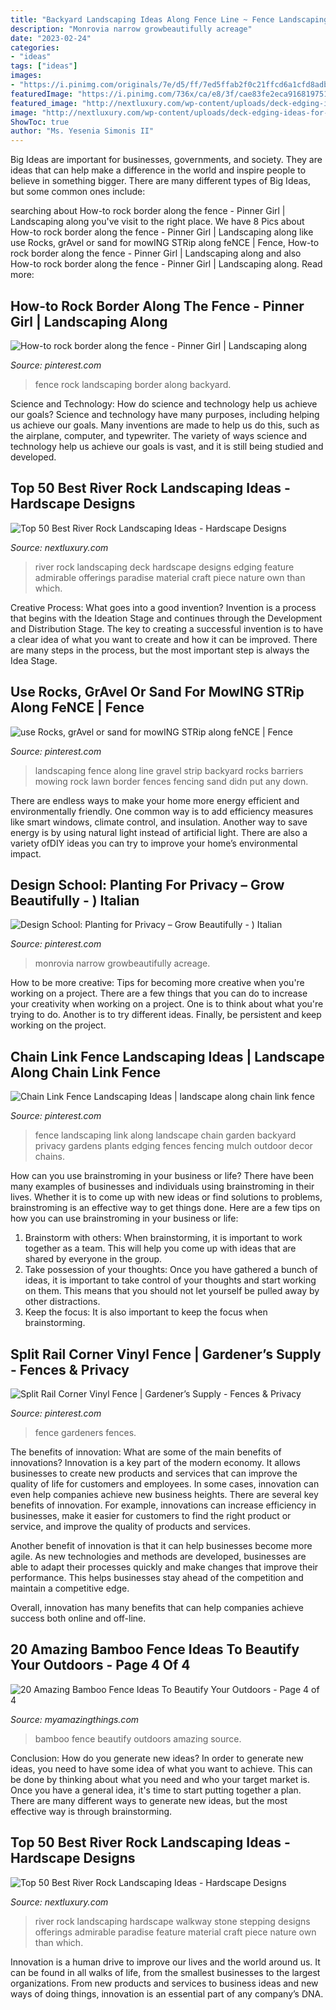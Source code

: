 ```yaml
---
title: "Backyard Landscaping Ideas Along Fence Line ~ Fence Landscaping Link Along Landscape Chain Garden Backyard Privacy Gardens Plants Edging Fences Fencing Mulch Outdoor Decor Chains"
description: "Monrovia narrow growbeautifully acreage"
date: "2023-02-24"
categories:
- "ideas"
tags: ["ideas"]
images:
- "https://i.pinimg.com/originals/7e/d5/ff/7ed5ffab2f0c21ffcd6a1cfd8adbed95.jpg"
featuredImage: "https://i.pinimg.com/736x/ca/e8/3f/cae83fe2eca916819751700448a22ec0.jpg"
featured_image: "http://nextluxury.com/wp-content/uploads/deck-edging-ideas-for-home-river-rock-landscaping-1.jpg"
image: "http://nextluxury.com/wp-content/uploads/deck-edging-ideas-for-home-river-rock-landscaping-1.jpg"
ShowToc: true
author: "Ms. Yesenia Simonis II"
---
```



Big Ideas are important for businesses, governments, and society. They are ideas that can help make a difference in the world and inspire people to believe in something bigger. There are many different types of Big Ideas, but some common ones include: 

	

		
searching about How-to rock border along the fence - Pinner Girl | Landscaping along you've visit to the right place. We have 8 Pics about How-to rock border along the fence - Pinner Girl | Landscaping along like use Rocks, grAvel or sand for mowING STRip along feNCE | Fence, How-to rock border along the fence - Pinner Girl | Landscaping along and also How-to rock border along the fence - Pinner Girl | Landscaping along. Read more:
		
    
## How-to Rock Border Along The Fence - Pinner Girl | Landscaping Along

<img loading=lazy src="https://i.pinimg.com/736x/fe/19/2d/fe192d275fb4fcde6d483f287c4b4a16.jpg" onerror="this.onerror=null;this.src='https://tse4.mm.bing.net/th?id=OIP.otWg1mDRWPAJ83evB_n-zgHaFj&amp;pid=15.1';" alt="How-to rock border along the fence - Pinner Girl | Landscaping along">

_Source: pinterest.com_

>fence rock landscaping border along backyard. 

	

Science and Technology: How do science and technology help us achieve our goals?
Science and technology have many purposes, including helping us achieve our goals. Many inventions are made to help us do this, such as the airplane, computer, and typewriter. The variety of ways science and technology help us achieve our goals is vast, and it is still being studied and developed.

    
## Top 50 Best River Rock Landscaping Ideas - Hardscape Designs

<img loading=lazy src="http://nextluxury.com/wp-content/uploads/deck-edging-ideas-for-home-river-rock-landscaping-1.jpg" onerror="this.onerror=null;this.src='https://tse2.mm.bing.net/th?id=OIP.Q03IMD5S1spA2ngYCBK6-AAAAA&amp;pid=15.1';" alt="Top 50 Best River Rock Landscaping Ideas - Hardscape Designs">

_Source: nextluxury.com_

>river rock landscaping deck hardscape designs edging feature admirable offerings paradise material craft piece nature own than which. 

	

Creative Process: What goes into a good invention?
Invention is a process that begins with the Ideation Stage and continues through the Development and Distribution Stage. The key to creating a successful invention is to have a clear idea of what you want to create and how it can be improved. There are many steps in the process, but the most important step is always the Idea Stage.

    
## Use Rocks, GrAvel Or Sand For MowING STRip Along FeNCE | Fence

<img loading=lazy src="https://i.pinimg.com/originals/7e/d5/ff/7ed5ffab2f0c21ffcd6a1cfd8adbed95.jpg" onerror="this.onerror=null;this.src='https://tse1.mm.bing.net/th?id=OIP.b-Gghp69GUMXFDgvyB_9NQHaJ4&amp;pid=15.1';" alt="use Rocks, grAvel or sand for mowING STRip along feNCE | Fence">

_Source: pinterest.com_

>landscaping fence along line gravel strip backyard rocks barriers mowing rock lawn border fences fencing sand didn put any down. 

	

There are endless ways to make your home more energy efficient and environmentally friendly. One common way is to add efficiency measures like smart windows, climate control, and insulation. Another way to save energy is by using natural light instead of artificial light. There are also a variety ofDIY ideas you can try to improve your home’s environmental impact.

    
## Design School: Planting For Privacy – Grow Beautifully - ) Italian

<img loading=lazy src="https://i.pinimg.com/736x/3f/de/13/3fde13adb0d67124fa35c8f8297f7cd1.jpg" onerror="this.onerror=null;this.src='https://tse3.mm.bing.net/th?id=OIP.Yfwc1MiQCJZJovKpNwY78wHaHa&amp;pid=15.1';" alt="Design School: Planting for Privacy – Grow Beautifully - ) Italian">

_Source: pinterest.com_

>monrovia narrow growbeautifully acreage. 

	

How to be more creative: Tips for becoming more creative when you're working on a project.
There are a few things that you can do to increase your creativity when working on a project. One is to think about what you're trying to do. Another is to try different ideas. Finally, be persistent and keep working on the project.

    
## Chain Link Fence Landscaping Ideas | Landscape Along Chain Link Fence

<img loading=lazy src="https://i.pinimg.com/736x/da/8c/b0/da8cb039caeb1705a214df170c4b7b5b--privacy-landscaping-outdoor-landscaping.jpg?b=t" onerror="this.onerror=null;this.src='https://tse3.mm.bing.net/th?id=OIP._uSw8FD5A6QzFcFCjoeWdgHaFj&amp;pid=15.1';" alt="Chain Link Fence Landscaping Ideas | landscape along chain link fence">

_Source: pinterest.com_

>fence landscaping link along landscape chain garden backyard privacy gardens plants edging fences fencing mulch outdoor decor chains. 

	

How can you use brainstroming in your business or life?
There have been many examples of businesses and individuals using brainstroming in their lives. Whether it is to come up with new ideas or find solutions to problems, brainstroming is an effective way to get things done. Here are a few tips on how you can use brainstroming in your business or life: 
1. Brainstorm with others: When brainstorming, it is important to work together as a team. This will help you come up with ideas that are shared by everyone in the group. 
2. Take possession of your thoughts: Once you have gathered a bunch of ideas, it is important to take control of your thoughts and start working on them. This means that you should not let yourself be pulled away by other distractions. 
3. Keep the focus: It is also important to keep the focus when brainstorming.

    
## Split Rail Corner Vinyl Fence | Gardener’s Supply - Fences &amp; Privacy

<img loading=lazy src="https://i.pinimg.com/736x/ca/e8/3f/cae83fe2eca916819751700448a22ec0.jpg" onerror="this.onerror=null;this.src='https://tse3.mm.bing.net/th?id=OIP.Z02svVpcObMp1VLM6P0_6gHaJ3&amp;pid=15.1';" alt="Split Rail Corner Vinyl Fence | Gardener’s Supply - Fences &amp; Privacy">

_Source: pinterest.com_

>fence gardeners fences. 

	

The benefits of innovation: What are some of the main benefits of innovations?
Innovation is a key part of the modern economy. It allows businesses to create new products and services that can improve the quality of life for customers and employees. In some cases, innovation can even help companies achieve new business heights.
There are several key benefits of innovation. For example, innovations can increase efficiency in businesses, make it easier for customers to find the right product or service, and improve the quality of products and services.

Another benefit of innovation is that it can help businesses become more agile. As new technologies and methods are developed, businesses are able to adapt their processes quickly and make changes that improve their performance. This helps businesses stay ahead of the competition and maintain a competitive edge.

Overall, innovation has many benefits that can help companies achieve success both online and off-line.

    
## 20 Amazing Bamboo Fence Ideas To Beautify Your Outdoors - Page 4 Of 4

<img loading=lazy src="http://myamazingthings.com/wp-content/uploads/2016/11/fence-bamboo.jpg" onerror="this.onerror=null;this.src='https://tse3.mm.bing.net/th?id=OIP.5nJvmEkJADLz7thYCgNOwwHaE8&amp;pid=15.1';" alt="20 Amazing Bamboo Fence Ideas To Beautify Your Outdoors - Page 4 of 4">

_Source: myamazingthings.com_

>bamboo fence beautify outdoors amazing source. 

	

Conclusion: How do you generate new ideas?
In order to generate new ideas, you need to have some idea of what you want to achieve. This can be done by thinking about what you need and who your target market is. Once you have a general idea, it's time to start putting together a plan. There are many different ways to generate new ideas, but the most effective way is through brainstorming.

    
## Top 50 Best River Rock Landscaping Ideas - Hardscape Designs

<img loading=lazy src="http://nextluxury.com/wp-content/uploads/good-ideas-for-river-rock-landscaping-stepping-stone-walkway-1.jpg" onerror="this.onerror=null;this.src='https://tse3.mm.bing.net/th?id=OIP.st5h2bB23G_NyS5i1oBkQAAAAA&amp;pid=15.1';" alt="Top 50 Best River Rock Landscaping Ideas - Hardscape Designs">

_Source: nextluxury.com_

>river rock landscaping hardscape walkway stone stepping designs offerings admirable paradise feature material craft piece nature own than which. 

	

Innovation is a human drive to improve our lives and the world around us. It can be found in all walks of life, from the smallest businesses to the largest organizations. From new products and services to business ideas and new ways of doing things, innovation is an essential part of any company’s DNA.

